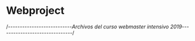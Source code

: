# Webproject
/---------------------------*Archivos del curso webmaster intensivo 2019*-------------------------------/
